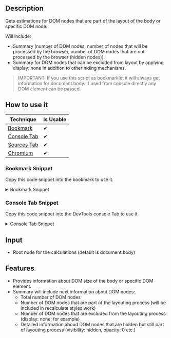 ## Description

Gets estimations for DOM nodes that are part of the layout of the body or specific DOM node.

Will include:

- Summary (number of DOM nodes, number of nodes that will be processed by the browser, number of DOM nodes that are not processed by the browser (hidden nodes)).
- Summary for DOM nodes that can be excluded from layout by applying display: none in addition to other hiding mechanisms.

> IMPORTANT: If you use this script as bookmarklet it will always get information for document.body. If used from console directly any DOM element can be passed.

## How to use it

<!-- START-HOW_TO[bookmark,console-tab,sources-tab,chromium] -->


| Technique   | Is Usable  |
| ----------- | ---------- |
| [Bookmark](https://github.com/push-based/web-performance-tools/blob/master/docs/how-to-use-it-with-bookmarks) |      ✔    | 
| [Console Tab](https://github.com/push-based/web-performance-tools/blob/master/docs/how-to-use-it-with-console-tab.md) |      ✔    | 
| [Sources Tab](https://github.com/push-based/web-performance-tools/blob/master/docs/how-to-use-it-with-sources-tab.md) |      ✔    | 
| [Chromium](https://github.com/push-based/web-performance-tools/blob/master/docs/how-to-use-it-with-chromium.md)       |      ✔    |
    


### Bookmark Snippet

Copy this code snippet into the bookmark to use it.



<details>

<summary>Bookmark Snippet</summary>


```javascript

javascript:(() => {function index(root = document.body) {
    const allNodes = [...root.querySelectorAll("*")];
    const notProcessed = allNodes.filter((n) => isHidden(n));
    const processed = allNodes.filter((n) => !isHidden(n));
    const visibility = processed.filter((n) => isVisibilityHidden(n));
    const opacity = processed.filter((n) => isOpacity0(n));
    const dimensions = processed.filter((n) => isHeightWidthOverflow(n));
    const transform = processed.filter((n) => isTransformHidden(n));
    const opacityFilter = processed.filter((n) => isFilterOpacity(n));
    /**
     * Finds elements that are not affecting layout of the page and will not be included in styles recalculation
     */
    function isHidden(element) {
        return !(element.offsetWidth ||
            element.offsetHeight ||
            element.getClientRects().length);
    }
    /**
     * This elements are still processed during style recalculation
     */
    function isVisibilityHidden(element) {
        return window.getComputedStyle(element).visibility === "hidden";
    }
    /**
     * This elements are still processed during style recalculation
     */
    function isOpacity0(element) {
        return window.getComputedStyle(element).opacity === "0";
    }
    /**
     * This elements are still processed during style recalculation
     */
    function isHeightWidthOverflow(element) {
        const styles = window.getComputedStyle(element);
        return (((styles.height === "0" || styles.height === "0px") &&
            styles.overflow === "hidden") ||
            ((styles.width === "0" || styles.width === "0px") &&
                styles.overflow === "hidden") ||
            ((styles.height === "0" ||
                (styles.height === "0px" && styles.width === "0") ||
                styles.width === "0px") &&
                styles.overflow === "hidden"));
    }
    /**
     * This elements are still processed during style recalculation
     */
    function isTransformHidden(element) {
        return element.style.tranform === "scale(0)";
    }
    /**
     * This elements are still processed during style recalculation
     */
    function isFilterOpacity(element) {
        return element.style.filter === "opacity(0)";
    }
    /**
     * This elements are still processed during style recalculation
     */
    function getReferences(nodes) {
        return nodes.map((n) => ({
            self: n,
            children: n.querySelectorAll("*"),
        }));
    }
    function getSummary(name, nodes) {
        const children = nodes
            .map((n) => n.querySelectorAll("*").length + 1)
            .reduce((acc, val) => acc + val, 0);
        return {
            "hiding method": name,
            nodes: nodes.length,
            children,
            "potential savings (%)": Number(parseFloat((children / processed.length) * 100).toFixed(2)),
            references: getReferences(nodes),
        };
    }
    console.table([
        {
            name: `📝TOTAL`,
            nodes: allNodes.length,
            processed: processed.length,
            notProcessed: notProcessed.length,
        },
    ]);
    const summary = [
        getSummary("visibility: none", visibility),
        getSummary("opacity: 0", opacity),
        getSummary("height: 0 || width: 0 && overflow: hidden", dimensions),
        getSummary("transform: scale(0)", transform),
        getSummary("filter: opacity(0)", opacityFilter),
    ];
    return console.table([
        {
            "hiding method": "👉SUMMARY",
            nodes: summary.reduce((acc, val) => acc + val.nodes, 0),
            children: summary.reduce((acc, val) => acc + val.children, 0),
            "potential savings (%)": Number(summary
                .reduce((acc, val) => acc + val["potential savings (%)"], 0)
                .toFixed(2)),
            references: "----",
        },
        ...summary,
    ]);
}
)()
``` 




</details>




### Console Tab Snippet

Copy this code snippet into the DevTools console Tab to use it.



<details>

<summary>Console Tab Snippet</summary>


```javascript

function index(root = document.body) {
    const allNodes = [...root.querySelectorAll("*")];
    const notProcessed = allNodes.filter((n) => isHidden(n));
    const processed = allNodes.filter((n) => !isHidden(n));
    const visibility = processed.filter((n) => isVisibilityHidden(n));
    const opacity = processed.filter((n) => isOpacity0(n));
    const dimensions = processed.filter((n) => isHeightWidthOverflow(n));
    const transform = processed.filter((n) => isTransformHidden(n));
    const opacityFilter = processed.filter((n) => isFilterOpacity(n));
    /**
     * Finds elements that are not affecting layout of the page and will not be included in styles recalculation
     */
    function isHidden(element) {
        return !(element.offsetWidth ||
            element.offsetHeight ||
            element.getClientRects().length);
    }
    /**
     * This elements are still processed during style recalculation
     */
    function isVisibilityHidden(element) {
        return window.getComputedStyle(element).visibility === "hidden";
    }
    /**
     * This elements are still processed during style recalculation
     */
    function isOpacity0(element) {
        return window.getComputedStyle(element).opacity === "0";
    }
    /**
     * This elements are still processed during style recalculation
     */
    function isHeightWidthOverflow(element) {
        const styles = window.getComputedStyle(element);
        return (((styles.height === "0" || styles.height === "0px") &&
            styles.overflow === "hidden") ||
            ((styles.width === "0" || styles.width === "0px") &&
                styles.overflow === "hidden") ||
            ((styles.height === "0" ||
                (styles.height === "0px" && styles.width === "0") ||
                styles.width === "0px") &&
                styles.overflow === "hidden"));
    }
    /**
     * This elements are still processed during style recalculation
     */
    function isTransformHidden(element) {
        return element.style.tranform === "scale(0)";
    }
    /**
     * This elements are still processed during style recalculation
     */
    function isFilterOpacity(element) {
        return element.style.filter === "opacity(0)";
    }
    /**
     * This elements are still processed during style recalculation
     */
    function getReferences(nodes) {
        return nodes.map((n) => ({
            self: n,
            children: n.querySelectorAll("*"),
        }));
    }
    function getSummary(name, nodes) {
        const children = nodes
            .map((n) => n.querySelectorAll("*").length + 1)
            .reduce((acc, val) => acc + val, 0);
        return {
            "hiding method": name,
            nodes: nodes.length,
            children,
            "potential savings (%)": Number(parseFloat((children / processed.length) * 100).toFixed(2)),
            references: getReferences(nodes),
        };
    }
    console.table([
        {
            name: `📝TOTAL`,
            nodes: allNodes.length,
            processed: processed.length,
            notProcessed: notProcessed.length,
        },
    ]);
    const summary = [
        getSummary("visibility: none", visibility),
        getSummary("opacity: 0", opacity),
        getSummary("height: 0 || width: 0 && overflow: hidden", dimensions),
        getSummary("transform: scale(0)", transform),
        getSummary("filter: opacity(0)", opacityFilter),
    ];
    return console.table([
        {
            "hiding method": "👉SUMMARY",
            nodes: summary.reduce((acc, val) => acc + val.nodes, 0),
            children: summary.reduce((acc, val) => acc + val.children, 0),
            "potential savings (%)": Number(summary
                .reduce((acc, val) => acc + val["potential savings (%)"], 0)
                .toFixed(2)),
            references: "----",
        },
        ...summary,
    ]);
}

``` 




</details>




<!-- END-HOW_TO -->



















## Input

- Root node for the calculations (default is document.body)

## Features

- Provides information about DOM size of the body or specific DOM element.
- Summary will include next information about DOM nodes:
  - Total number of DOM nodes
  - Number of DOM nodes that are part of the layouting process (will be included in recalculate styles work)
  - Number of DOM nodes that are excluded from the layouting process (display: none; for example)
  - Detailed information aboud DOM nodes that are hidden but still part of layouting process (visibility: hidden, opacity: 0 etc.)
